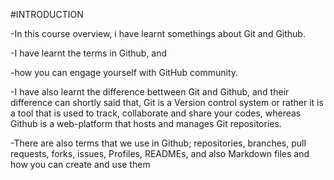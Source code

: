 #INTRODUCTION

-In this course overview, i have learnt somethings about Git and Github. 

-I have learnt the terms in Github, and 

-how you can engage yourself with GitHub community.

-I have also learnt the difference bettween Git and Github, and their difference can shortly said that, Git is a Version control system or rather it is a tool that is used to track, collaborate and share your codes, whereas Github is a web-platform that hosts and manages Git repositories.

-There are also terms that we use in Github; repositories, branches, pull requests, forks, issues, Profiles, READMEs, and also Markdown files and how you can create and use them

